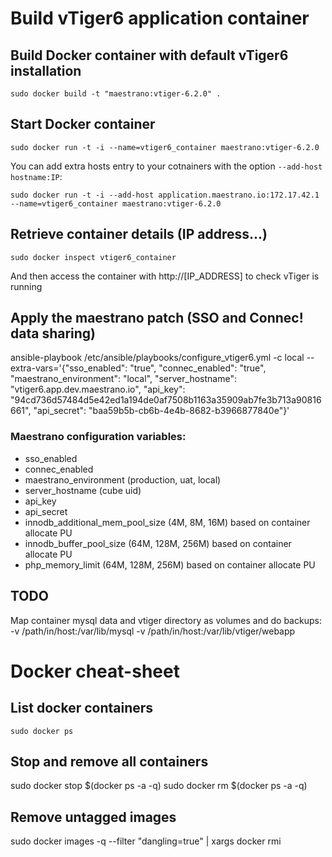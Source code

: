 # Build vTiger6 application container

## Build Docker container with default vTiger6 installation
`sudo docker build -t "maestrano:vtiger-6.2.0" .`

## Start Docker container
`sudo docker run -t -i --name=vtiger6_container maestrano:vtiger-6.2.0`

You can add extra hosts entry to your cotnainers with the option `--add-host hostname:IP`:

`sudo docker run -t -i --add-host application.maestrano.io:172.17.42.1 --name=vtiger6_container maestrano:vtiger-6.2.0`

## Retrieve container details (IP address...)
`sudo docker inspect vtiger6_container`

And then access the container with http://[IP_ADDRESS] to check vTiger is running

## Apply the maestrano patch (SSO and Connec! data sharing)
ansible-playbook /etc/ansible/playbooks/configure_vtiger6.yml -c local --extra-vars='{"sso_enabled": "true", "connec_enabled": "true", "maestrano_environment": "local", "server_hostname": "vtiger6.app.dev.maestrano.io", "api_key": "94cd736d57484d5e42ed1a194de0af7508b1163a35909ab7fe3b713a90816661", "api_secret": "baa59b5b-cb6b-4e4b-8682-b3966877840e"}'

### Maestrano configuration variables:
 - sso_enabled
 - connec_enabled
 - maestrano_environment (production, uat, local)
 - server_hostname (cube uid)
 - api_key
 - api_secret
 - innodb_additional_mem_pool_size (4M, 8M, 16M) based on container allocate PU
 - innodb_buffer_pool_size (64M, 128M, 256M) based on container allocate PU
 - php_memory_limit (64M, 128M, 256M) based on container allocate PU

## TODO
Map container mysql data and vtiger directory as volumes and do backups:
-v /path/in/host:/var/lib/mysql -v /path/in/host:/var/lib/vtiger/webapp


# Docker cheat-sheet

## List docker containers
`sudo docker ps`

## Stop and remove all containers
sudo docker stop $(docker ps -a -q)
sudo docker rm $(docker ps -a -q)

## Remove untagged images
sudo docker images -q --filter "dangling=true" | xargs docker rmi
